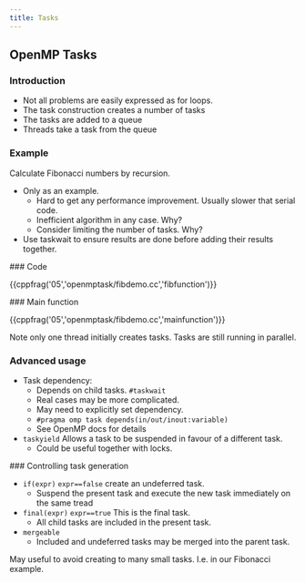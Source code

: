 ```yaml
---
title: Tasks
---
```


## OpenMP Tasks

### Introduction

* Not all problems are easily expressed as for loops.
* The task construction creates a number of tasks
* The tasks are added to a queue
* Threads take a task from the queue 

### Example

Calculate Fibonacci numbers by recursion.

* Only as an example. 
    - Hard to get any performance improvement. Usually slower that serial code.
    - Inefficient algorithm in any case. Why?
    - Consider limiting the number of tasks. Why?
* Use taskwait to ensure results are done before adding their results together.

### Code

{{cppfrag('05','openmptask/fibdemo.cc','fibfunction')}}

### Main function

{{cppfrag('05','openmptask/fibdemo.cc','mainfunction')}}

Note only one thread initially creates tasks. Tasks are still running in parallel.

### Advanced usage

* Task dependency:
    - Depends on child tasks. `#taskwait`
    - Real cases may be more complicated. 
    - May need to explicitly set dependency.
    - `#pragma omp task depends(in/out/inout:variable)`
    - See OpenMP docs for details
* `taskyield` Allows a task to be suspended in favour of a different task. 
    - Could be useful together with locks.

### Controlling task generation

* `if(expr)` `expr==false` create an undeferred task.
    - Suspend the present task and execute the new task immediately on the same tread
* `final(expr)`  `expr==true` This is the final task.
    - All child tasks are included in the present task.
* `mergeable` 
    - Included and undeferred tasks may be merged into the parent task.

May useful to avoid creating to many small tasks. I.e. in our Fibonacci example.
